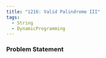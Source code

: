 ```yaml
---
title: "1216: Valid Palindrome III"
tags:
  - String
  - DynamicProgramming
---
```

### Problem Statement

